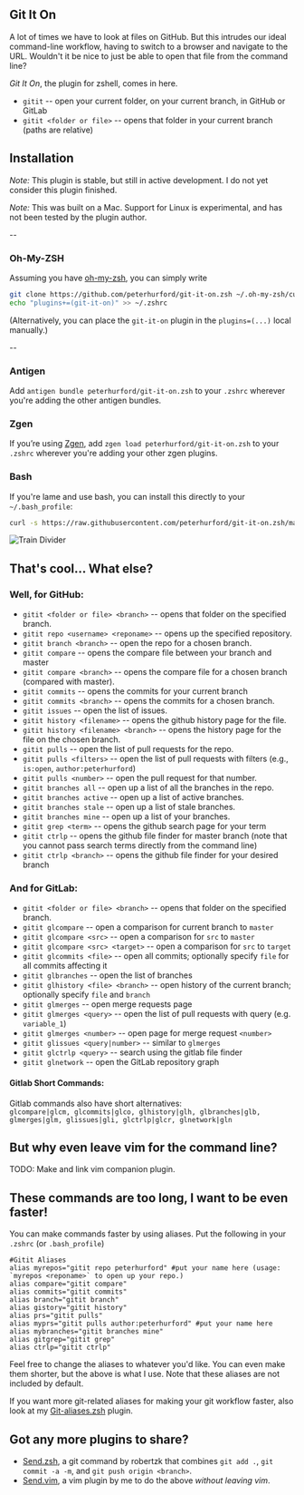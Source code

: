 ## Git It On

A lot of times we have to look at files on GitHub.  But this intrudes our ideal command-line workflow, having to switch to a browser and navigate to the URL.  Wouldn't it be nice to just be able to open that file from the command line?

*Git It On*, the plugin for zshell, comes in here.

* `gitit` -- open your current folder, on your current branch, in GitHub or GitLab
* `gitit <folder or file>` -- opens that folder in your current branch (paths are relative)


## Installation

*Note:* This plugin is stable, but still in active development.  I do not yet consider this plugin finished.

*Note:* This was built on a Mac.  Support for Linux is experimental, and has not been tested by the plugin author.

--

### Oh-My-ZSH
Assuming you have [oh-my-zsh](https://github.com/robbyrussell/oh-my-zsh), you can simply write

```bash
git clone https://github.com/peterhurford/git-it-on.zsh ~/.oh-my-zsh/custom/plugins/git-it-on
echo "plugins+=(git-it-on)" >> ~/.zshrc
```

(Alternatively, you can place the `git-it-on` plugin in the `plugins=(...)` local manually.)

--

### Antigen
Add `antigen bundle peterhurford/git-it-on.zsh` to your `.zshrc` wherever you're adding the other antigen bundles.

### Zgen
If you’re using [Zgen](https://github.com/tarjoilija/zgen), add `zgen load peterhurford/git-it-on.zsh` to your `.zshrc` wherever you're adding your other zgen plugins.

### Bash
If you're lame and use bash, you can install this directly to your `~/.bash_profile`:

```bash
curl -s https://raw.githubusercontent.com/peterhurford/git-it-on.zsh/master/git-it-on.plugin.zsh >> ~/.bash_profile
```````

![Train Divider](http://i.imgur.com/aZKcadZ.gif)


## That's cool... What else?

### Well, for GitHub:

* `gitit <folder or file> <branch>` -- opens that folder on the specified branch.
* `gitit repo <username> <reponame>` -- opens up the specified repository.
* `gitit branch <branch>` -- open the repo for a chosen branch.
* `gitit compare` -- opens the compare file between your branch and master
* `gitit compare <branch>` -- opens the compare file for a chosen branch (compared with master).
* `gitit commits` -- opens the commits for your current branch
* `gitit commits <branch>` -- opens the commits for a chosen branch.
* `gitit issues` -- open the list of issues.
* `gitit history <filename>` -- opens the github history page for the file.
* `gitit history <filename> <branch>` -- opens the history page for the file on the chosen branch.
* `gitit pulls` -- open the list of pull requests for the repo.
* `gitit pulls <filters>` -- open the list of pull requests with filters (e.g., `is:open`, `author:peterhurford`)
* `gitit pulls <number>` -- open the pull request for that number.
* `gitit branches all` -- open up a list of all the branches in the repo.
* `gitit branches active` -- open up a list of active branches.
* `gitit branches stale` -- open up a list of stale branches.
* `gitit branches mine` -- open up a list of your branches.
* `gitit grep <term>` -- opens the github search page for your term
* `gitit ctrlp` -- opens the github file finder for master branch (note that you cannot pass search terms directly from the command line)
* `gitit ctrlp <branch>` -- opens the github file finder for your desired branch

### And for GitLab:

* `gitit <folder or file> <branch>` -- opens that folder on the specified branch.
* `gitit glcompare` -- open a comparison for current branch to `master`
* `gitit glcompare <src>` -- open a comparison for `src` to `master`
* `gitit glcompare <src> <target>` -- open a comparison for `src` to `target`
* `gitit glcommits <file>` -- open all commits; optionally specify `file` for all commits affecting it
* `gitit glbranches` -- open the list of branches
* `gitit glhistory <file> <branch>` -- open history of the current branch; optionally specify `file` and `branch`
* `gitit glmerges` -- open merge requests page
* `gitit glmerges <query>` -- open the list of pull requests with query (e.g. `variable_1`)
* `gitit glmerges <number>` -- open page for merge request `<number>`
* `gitit glissues <query|number>` -- similar to `glmerges`
* `gitit glctrlp <query>` -- search using the gitlab file finder
* `gitit glnetwork` -- open the GitLab repository graph

#### Gitlab Short Commands:
Gitlab commands also have short alternatives:  
`glcompare|glcm, glcommits|glco, glhistory|glh, glbranches|glb, glmerges|glm, glissues|gli, glctrlp|glcr, glnetwork|gln`


## But why even leave vim for the command line?
TODO: Make and link vim companion plugin.


## These commands are too long, I want to be even faster!
You can make commands faster by using aliases.  Put the following in your `.zshrc` (or `.bash_profile`)

```
#Gitit Aliases
alias myrepos="gitit repo peterhurford" #put your name here (usage: `myrepos <reponame>` to open up your repo.)
alias compare="gitit compare"
alias commits="gitit commits"
alias branch="gitit branch"
alias gistory="gitit history"
alias prs="gitit pulls"
alias myprs="gitit pulls author:peterhurford" #put your name here
alias mybranches="gitit branches mine"
alias gitgrep="gitit grep"
alias ctrlp="gitit ctrlp"
```

Feel free to change the aliases to whatever you'd like. You can even make them shorter, but the above is what I use.  Note that these aliases are not included by default.

If you want more git-related aliases for making your git workflow faster, also look at my [Git-aliases.zsh](https://github.com/peterhurford/git-aliases.zsh) plugin.


## Got any more plugins to share?
* [Send.zsh](https://github.com/robertzk/send.zsh), a git command by robertzk that combines `git add .`, `git commit -a -m`, and `git push origin <branch>`.
* [Send.vim](https://github.com/peterhurford/send.vim), a vim plugin by
 me to do the above _without leaving vim_.

